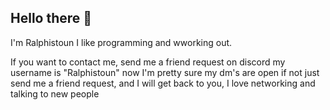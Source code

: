 ## Hello there 👋
I'm Ralphistoun I like programming and wworking out.

If you want to contact me, send me a friend request on discord my username is "Ralphistoun"
now I'm pretty sure my dm's are open if not just send me a friend request,
and I will get back to you, I love networking and talking to new people
